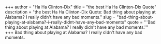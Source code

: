 +++
author = "Ha Ha Clinton-Dix"
title = "the best Ha Ha Clinton-Dix Quote"
description = "the best Ha Ha Clinton-Dix Quote: Bad thing about playing at Alabama? I really didn't have any bad moments."
slug = "bad-thing-about-playing-at-alabama?-i-really-didnt-have-any-bad-moments"
quote = '''Bad thing about playing at Alabama? I really didn't have any bad moments.'''
+++
Bad thing about playing at Alabama? I really didn't have any bad moments.
